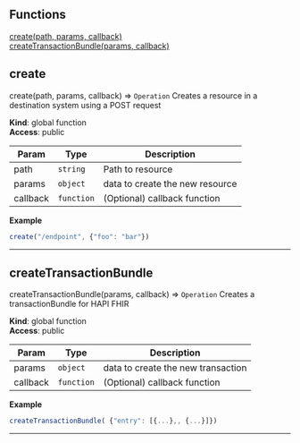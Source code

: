 ## Functions

<dl>
<dt>
    <a href="#create">create(path, params, callback)</a></dt>
<dt>
    <a href="#createTransactionBundle">createTransactionBundle(params, callback)</a></dt>
</dl>

## create

create(path, params, callback) ⇒ <code>Operation</code>
Creates a resource in a destination system using a POST request

**Kind**: global function  
**Access**: public  

| Param | Type | Description |
| --- | --- | --- |
| path | <code>string</code> | Path to resource |
| params | <code>object</code> | data to create the new resource |
| callback | <code>function</code> | (Optional) callback function |

**Example**  
```js
create("/endpoint", {"foo": "bar"})
```

* * *

## createTransactionBundle

createTransactionBundle(params, callback) ⇒ <code>Operation</code>
Creates a transactionBundle for HAPI FHIR

**Kind**: global function  
**Access**: public  

| Param | Type | Description |
| --- | --- | --- |
| params | <code>object</code> | data to create the new transaction |
| callback | <code>function</code> | (Optional) callback function |

**Example**  
```js
createTransactionBundle( {"entry": [{...},, {...}]})
```

* * *


